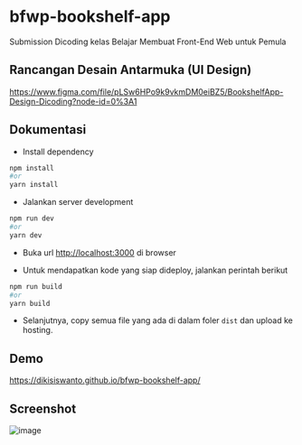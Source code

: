 # bfwp-bookshelf-app

Submission Dicoding kelas Belajar Membuat Front-End Web untuk Pemula

## Rancangan Desain Antarmuka (UI Design)

<https://www.figma.com/file/pLSw6HPo9k9vkmDM0eiBZ5/BookshelfApp-Design-Dicoding?node-id=0%3A1>

## Dokumentasi

- Install dependency

```bash
npm install
#or
yarn install
```

- Jalankan server development

```bash
npm run dev
#or
yarn dev
```

- Buka url <http://localhost:3000> di browser

- Untuk mendapatkan kode yang siap dideploy, jalankan perintah berikut

```bash
npm run build
#or
yarn build
```

- Selanjutnya, copy semua file yang ada di dalam foler `dist` dan upload ke hosting.

## Demo

<https://dikisiswanto.github.io/bfwp-bookshelf-app/>

## Screenshot

![image](https://user-images.githubusercontent.com/22239074/174484273-186a043d-e288-48bf-9c7c-8e9aa85a3609.png)
